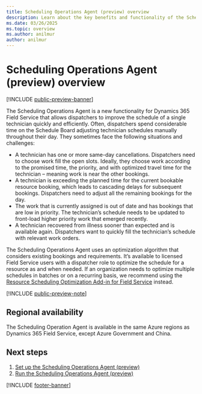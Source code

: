 ```yaml
---
title: Scheduling Operations Agent (preview) overview
description: Learn about the key benefits and functionality of the Scheduling Operations Agent for Dynamics 365 Field Service.
ms.date: 03/26/2025
ms.topic: overview
ms.author: anilmur
author: anilmur
---
```


# Scheduling Operations Agent (preview) overview

[!INCLUDE [public-preview-banner](../includes/public-preview-banner.md)]

The Scheduling Operations Agent is a new functionality for Dynamics 365 Field Service that allows dispatchers to improve the schedule of a single technician quickly and efficiently. Often, dispatchers spend considerable time on the Schedule Board adjusting technician schedules manually throughout their day. They sometimes face the following situations and challenges:

- A technician has one or more same-day cancellations. Dispatchers need to choose work fill the open slots. Ideally, they choose work according to the promised time, the priority, and with optimized travel time for the technician – meaning work is near the other bookings.
- A technician is exceeding the planned time for the current bookable resource booking, which leads to cascading delays for subsequent bookings. Dispatchers need to adjust all the remaining bookings for the day.
- The work that is currently assigned is out of date and has bookings that are low in priority. The technician’s schedule needs to be updated to front-load higher priority work that emerged recently.
- A technician recovered from illness sooner than expected and is available again. Dispatchers want to quickly fill the technician’s schedule with relevant work orders.

The Scheduling Operations Agent uses an optimization algorithm that considers existing bookings and requirements. It’s available to licensed Field Service users with a dispatcher role  to optimize the schedule for a resource as and when needed. If an organization needs to optimize multiple schedules in batches or on a recurring basis, we recommend using the [Resource Scheduling Optimization Add-in for Field Service](rso-overview.md) instead.

[!INCLUDE [public-preview-note](../includes/public-preview-note.md)]

## Regional availability

The Scheduling Operation Agent is available in the same Azure regions as Dynamics 365 Field Service, except Azure Government and China.

## Next steps

1. [Set up the Scheduling Operations Agent (preview)](soa-setup.md)
1. [Run the Scheduling Operations Agent (preview)](soa-run.md)

[!INCLUDE [footer-banner](../includes/footer-banner.md)]
